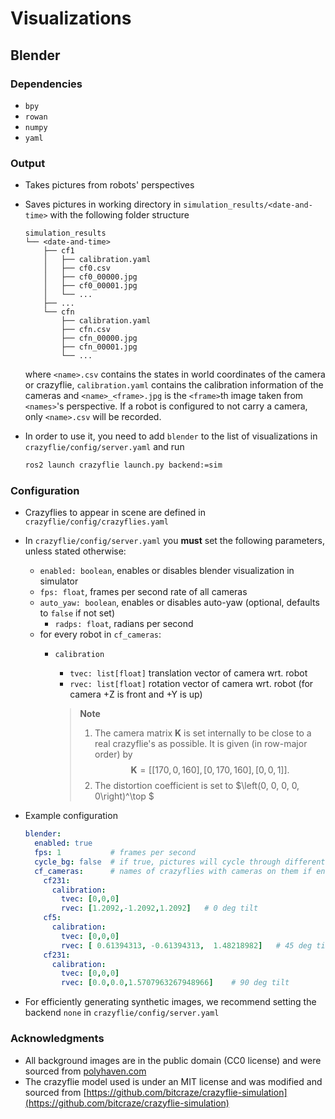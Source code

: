# Visualizations

## Blender

### Dependencies

- `bpy`
- `rowan`
- `numpy` 
- `yaml` 

### Output
- Takes pictures from robots' perspectives
- Saves pictures in working directory in `simulation_results/<date-and-time>` with the following folder structure

    ```
    simulation_results
    └── <date-and-time>
        ├── cf1
        │   ├── calibration.yaml
        │   ├── cf0.csv
        │   ├── cf0_00000.jpg
        │   ├── cf0_00001.jpg
        │   └── ...
        ├── ...
        └── cfn
            ├── calibration.yaml
            ├── cfn.csv
            ├── cfn_00000.jpg
            ├── cfn_00001.jpg
            └── ...
    ```
    where `<name>.csv` contains the states in world coordinates of the camera or crazyflie, `calibration.yaml` contains the calibration information of the cameras and 
    `<name>_<frame>.jpg` is the `<frame>`th image taken from `<names>`'s perspective. If a robot is configured to not carry a camera, only `<name>.csv` will be recorded. 
- In order to use it, you need to add `blender` to the list of visualizations in `crazyflie/config/server.yaml` and run 

    ```sh
    ros2 launch crazyflie launch.py backend:=sim
    ```

### Configuration
- Crazyflies to appear in scene are defined in `crazyflie/config/crazyflies.yaml` 
- In `crazyflie/config/server.yaml` you **must** set the following parameters, unless stated otherwise:
    * `enabled: boolean`, enables or disables blender visualization in simulator
    * `fps: float`, frames per second rate of all cameras  
    * `auto_yaw: boolean`, enables or disables auto-yaw (optional, defaults to `false` if not set)
        - `radps: float`, radians per second
    * for every robot in `cf_cameras`:
        - `calibration`
            * `tvec: list[float]` translation vector of camera wrt. robot
            * `rvec: list[float]` rotation vector of camera wrt. robot (for camera +Z is front and +Y is up)  

            > **Note**
            > 1. The camera matrix $\mathbf K$ is set internally to be close to a real crazyflie's as possible.
            > It is given (in row-major order) by $$\mathbf  K = \left[ [170, 0, 160], [0, 170, 160], [0, 0, 1] \right].$$
            > 2. The distortion coefficient is set to $\left(0, 0, 0, 0, 0\right)^\top $

- Example configuration

    ```yaml
    blender:
      enabled: true
      fps: 1           # frames per second
      cycle_bg: false  # if true, pictures will cycle through different environemt background images (useful for synthetic image generation). Otherwise a single environment background image will be used
      cf_cameras:      # names of crazyflies with cameras on them if enabled in `crazyflies.yaml`
        cf231:
          calibration:
            tvec: [0,0,0]
            rvec: [1.2092,-1.2092,1.2092]   # 0 deg tilt
        cf5:
          calibration:
            tvec: [0,0,0]
            rvec: [ 0.61394313, -0.61394313,  1.48218982]   # 45 deg tilt
        cf231:
          calibration:
            tvec: [0,0,0]
            rvec: [0.0,0.0,1.5707963267948966]    # 90 deg tilt
    ```

- For efficiently generating synthetic images, we recommend setting the backend `none` in `crazyflie/config/server.yaml` 

### Acknowledgments 

- All background images are in the public domain (CC0 license) and were sourced from [polyhaven.com](https://polyhaven.com/) 
- The crazyflie model used is under an MIT license and was modified and sourced from [https://github.com/bitcraze/crazyflie-simulation](https://github.com/bitcraze/crazyflie-simulation)

